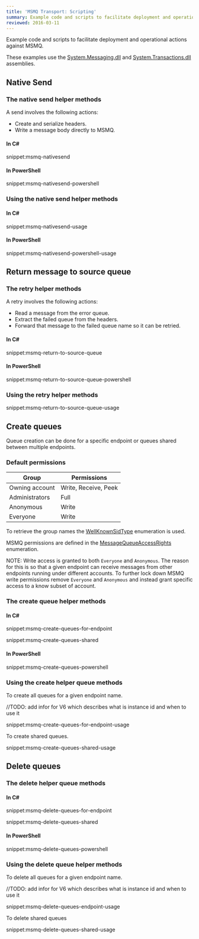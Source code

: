 ```yaml
---
title: 'MSMQ Transport: Scripting'
summary: Example code and scripts to facilitate deployment and operational actions against MSMQ.
reviewed: 2016-03-11
---
```


Example code and scripts to facilitate deployment and operational actions against MSMQ.

These examples use the [System.Messaging.dll](https://msdn.microsoft.com/en-us/library/System.Messaging.aspx) and [System.Transactions.dll](https://msdn.microsoft.com/en-us/library/system.transactions.aspx) assemblies.


## Native Send


### The native send helper methods

A send involves the following actions:

 * Create and serialize headers.
 * Write a message body directly to MSMQ.


#### In C&#35;

snippet:msmq-nativesend

#### In PowerShell

snippet:msmq-nativesend-powershell

### Using the native send helper methods

#### In C&#35;

snippet:msmq-nativesend-usage

#### In PowerShell

snippet:msmq-nativesend-powershell-usage

## Return message to source queue


### The retry helper methods

A retry involves the following actions:

 * Read a message from the error queue.
 * Extract the failed queue from the headers.
 * Forward that message to the failed queue name so it can be retried.


#### In C&#35;

snippet:msmq-return-to-source-queue


#### In PowerShell

snippet:msmq-return-to-source-queue-powershell


### Using the retry helper methods

snippet:msmq-return-to-source-queue-usage


## Create queues

Queue creation can be done for a specific endpoint or queues shared between multiple endpoints.


### Default permissions

| Group | Permissions |
|---|---|
| Owning account | Write, Receive, Peek |
| Administrators | Full |
| Anonymous | Write  |
| Everyone | Write |

To retrieve the group names the [WellKnownSidType](https://msdn.microsoft.com/en-us/library/system.security.principal.wellknownsidtype.aspx) enumeration is used.

MSMQ permissions are defined in the [MessageQueueAccessRights](https://msdn.microsoft.com/en-us/library/system.messaging.messagequeueaccessrights.aspx) enumeration.

NOTE: Write access is granted to both `Everyone` and `Anonymous`. The reason for this is so that a given endpoint can receive messages from other endpoints running under different accounts. To further lock down MSMQ write permissions remove `Everyone` and `Anonymous` and instead grant specific access to a know subset of account.


### The create queue helper methods


#### In C&#35;

snippet:msmq-create-queues-for-endpoint

snippet:msmq-create-queues-shared

#### In PowerShell

snippet:msmq-create-queues-powershell

### Using the create helper queue methods

To create all queues for a given endpoint name.

//TODO: add infor for V6 which describes what is instance id and when to use it

snippet:msmq-create-queues-for-endpoint-usage

To create shared queues.

snippet:msmq-create-queues-shared-usage

## Delete queues

### The delete helper queue methods

#### In C&#35;

snippet:msmq-delete-queues-for-endpoint

snippet:msmq-delete-queues-shared

#### In PowerShell

snippet:msmq-delete-queues-powershell

### Using the delete queue helper methods

To delete all queues for a given endpoint name.

//TODO: add infor for V6 which describes what is instance id and when to use it

snippet:msmq-delete-queues-endpoint-usage

To delete shared queues

snippet:msmq-delete-queues-shared-usage